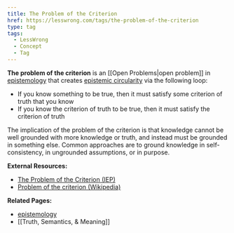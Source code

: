 ```yaml
---
title: The Problem of the Criterion
href: https://lesswrong.com/tags/the-problem-of-the-criterion
type: tag
tags:
  - LessWrong
  - Concept
  - Tag
---
```


**The problem of the criterion** is an [[Open Problems|open problem]] in [epistemology](https://www.lesswrong.com/tag/epistemology) that creates [epistemic circularity](https://iep.utm.edu/ep-circ/) via the following loop:

*   If you know something to be true, then it must satisfy some criterion of truth that you know
*   If you know the criterion of truth to be true, then it must satisfy the criterion of truth

The implication of the problem of the criterion is that knowledge cannot be well grounded with more knowledge or truth, and instead must be grounded in something else. Common approaches are to ground knowledge in self-consistency, in ungrounded assumptions, or in purpose.

**External Resources:**

*   [The Problem of the Criterion (IEP)](https://iep.utm.edu/criterio/)
*   [Problem of the criterion (Wikipedia)](https://en.wikipedia.org/wiki/Problem_of_the_criterion)

**Related Pages:**

*   [epistemology](https://www.lesswrong.com/tag/epistemology)
*   [[Truth, Semantics, & Meaning]]